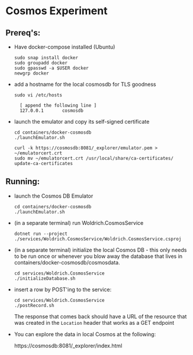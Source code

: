 # Cosmos Experiment

## Prereq's:

* Have docker-compose installed (Ubuntu)

      sudo snap install docker
      sudo groupadd docker
      sudo gpasswd -a $USER docker
      newgrp docker

* add a hostname for the local cosmosdb for TLS goodness

      sudo vi /etc/hosts

        [ append the following line ]
	    127.0.0.1       cosmosdb

* launch the emulator and copy its self-signed certificate

      cd containers/docker-cosmosdb
      ./launchEmulator.sh

      curl -k https://cosmosdb:8081/_explorer/emulator.pem > ~/emulatorcert.crt
      sudo mv ~/emulatorcert.crt /usr/local/share/ca-certificates/
      update-ca-certificates

## Running:

* launch the Cosmos DB Emulator

      cd containers/docker-cosmosdb
      ./launchEmulator.sh

* (in a separate terminal) run Woldrich.CosmosService

      dotnet run --project ./services/Woldrich.CosmosService/Woldrich.CosmosService.csproj

* (in a separate terminal) initialize the local Cosmos DB - this only needs to be run once or whenever you blow away the database that lives in containers/docker-cosmosdb/cosmosdata.  

      cd services/Woldrich.CosmosService
      ./initializeDatabase.sh

* insert a row by POST'ing to the service:

      cd services/Woldrich.CosmosService
      ./postRecord.sh

  The response that comes back should have a URL of the resource that was created in the `Location` header that works as a GET endpoint

* You can explore the data in local Cosmos at the following:

  https://cosmosdb:8081/_explorer/index.html

  